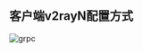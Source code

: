 ## 客户端v2rayN配置方式

![grpc](https://user-images.githubusercontent.com/88967758/151651326-5994807d-02bc-4fff-8488-c28675eab5a8.jpg)
